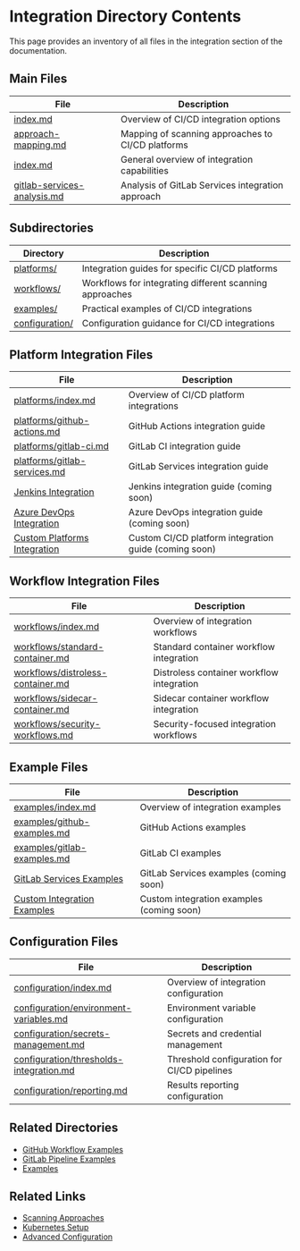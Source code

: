 # Integration Directory Contents

This page provides an inventory of all files in the integration section of the documentation.

## Main Files

| File | Description |
| ---- | ----------- |
| [index.md](index.md) | Overview of CI/CD integration options |
| [approach-mapping.md](approach-mapping.md) | Mapping of scanning approaches to CI/CD platforms |
| [index.md](index.md) | General overview of integration capabilities |
| [gitlab-services-analysis.md](gitlab-services-analysis.md) | Analysis of GitLab Services integration approach |

## Subdirectories

| Directory | Description |
| --------- | ----------- |
| [platforms/](platforms/index.md) | Integration guides for specific CI/CD platforms |
| [workflows/](workflows/index.md) | Workflows for integrating different scanning approaches |
| [examples/](examples/index.md) | Practical examples of CI/CD integrations |
| [configuration/](configuration/index.md) | Configuration guidance for CI/CD integrations |

## Platform Integration Files

| File | Description |
| ---- | ----------- |
| [platforms/index.md](platforms/index.md) | Overview of CI/CD platform integrations |
| [platforms/github-actions.md](platforms/github-actions.md) | GitHub Actions integration guide |
| [platforms/gitlab-ci.md](platforms/gitlab-ci.md) | GitLab CI integration guide |
| [platforms/gitlab-services.md](platforms/gitlab-services.md) | GitLab Services integration guide |
| [Jenkins Integration](platforms/index.md#jenkins-integration) | Jenkins integration guide (coming soon) |
| [Azure DevOps Integration](platforms/index.md#azure-devops-integration) | Azure DevOps integration guide (coming soon) |
| [Custom Platforms Integration](platforms/index.md#custom-platform-integration) | Custom CI/CD platform integration guide (coming soon) |

## Workflow Integration Files

| File | Description |
| ---- | ----------- |
| [workflows/index.md](workflows/index.md) | Overview of integration workflows |
| [workflows/standard-container.md](workflows/standard-container.md) | Standard container workflow integration |
| [workflows/distroless-container.md](workflows/distroless-container.md) | Distroless container workflow integration |
| [workflows/sidecar-container.md](workflows/sidecar-container.md) | Sidecar container workflow integration |
| [workflows/security-workflows.md](workflows/security-workflows.md) | Security-focused integration workflows |

## Example Files

| File | Description |
| ---- | ----------- |
| [examples/index.md](examples/index.md) | Overview of integration examples |
| [examples/github-examples.md](examples/github-examples.md) | GitHub Actions examples |
| [examples/gitlab-examples.md](examples/gitlab-examples.md) | GitLab CI examples |
| [GitLab Services Examples](examples/index.md#gitlab-services-examples) | GitLab Services examples (coming soon) |
| [Custom Integration Examples](examples/index.md#custom-integration-examples) | Custom integration examples (coming soon) |

## Configuration Files

| File | Description |
| ---- | ----------- |
| [configuration/index.md](configuration/index.md) | Overview of integration configuration |
| [configuration/environment-variables.md](configuration/environment-variables.md) | Environment variable configuration |
| [configuration/secrets-management.md](configuration/secrets-management.md) | Secrets and credential management |
| [configuration/thresholds-integration.md](configuration/thresholds-integration.md) | Threshold configuration for CI/CD pipelines |
| [configuration/reporting.md](configuration/reporting.md) | Results reporting configuration |

## Related Directories

- [GitHub Workflow Examples](../github-workflow-examples/index.md)
- [GitLab Pipeline Examples](../gitlab-pipeline-examples/index.md)
- [Examples](../examples/index.md)

## Related Links

- [Scanning Approaches](../approaches/index.md)
- [Kubernetes Setup](../kubernetes-setup/index.md)
- [Advanced Configuration](../configuration/advanced/index.md)
